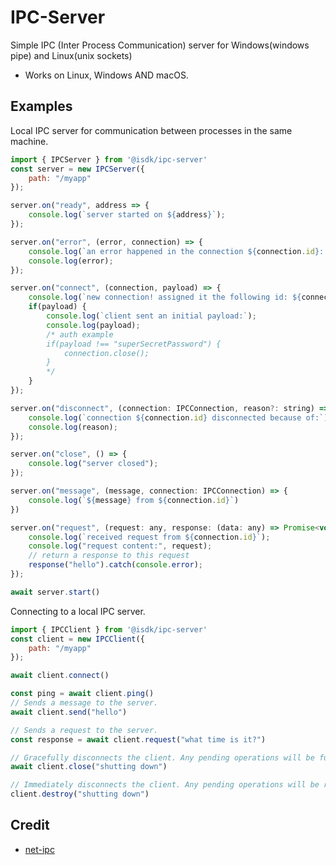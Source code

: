 # IPC-Server

Simple IPC (Inter Process Communication) server for Windows(windows pipe) and Linux(unix sockets)

* Works on Linux, Windows AND macOS.

## Examples

Local IPC server for communication between processes in the same machine.

```js
import { IPCServer } from '@isdk/ipc-server'
const server = new IPCServer({
    path: "/myapp"
});

server.on("ready", address => {
    console.log(`server started on ${address}`);
});

server.on("error", (error, connection) => {
    console.log(`an error happened in the connection ${connection.id}: ${error.message}`);
    console.log(error);
});

server.on("connect", (connection, payload) => {
    console.log(`new connection! assigned it the following id: ${connection.id}`);
    if(payload) {
        console.log(`client sent an initial payload:`);
        console.log(payload);
        /* auth example
        if(payload !== "superSecretPassword") {
            connection.close();
        }
        */
    }
});

server.on("disconnect", (connection: IPCConnection, reason?: string) => {
    console.log(`connection ${connection.id} disconnected because of:`);
    console.log(reason);
});

server.on("close", () => {
    console.log("server closed");
});

server.on("message", (message, connection: IPCConnection) => {
    console.log(`${message} from ${connection.id}`)
})

server.on("request", (request: any, response: (data: any) => Promise<void>, connection: IPCConnection) => {
    console.log(`received request from ${connection.id}`);
    console.log("request content:", request);
    // return a response to this request
    response("hello").catch(console.error);
});

await server.start()
```

Connecting to a local IPC server.

```js
import { IPCClient } from '@isdk/ipc-server'
const client = new IPCClient({
    path: "/myapp"
});

await client.connect()

const ping = await client.ping()
// Sends a message to the server.
await client.send("hello")

// Sends a request to the server.
const response = await client.request("what time is it?")

// Gracefully disconnects the client. Any pending operations will be fulfilled before the connection is closed.
await client.close("shutting down")

// Immediately disconnects the client. Any pending operations will be rejected.
client.destroy("shutting down")
```

## Credit

* [net-ipc](https://github.com/timotejroiko/net-ipc)